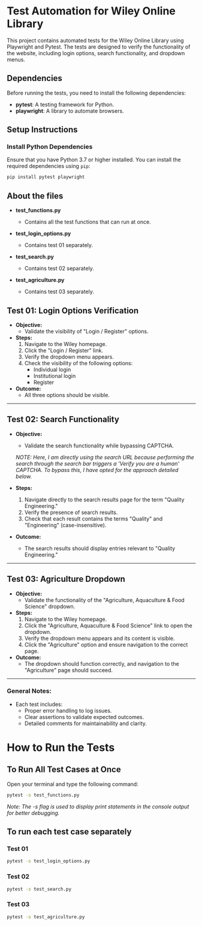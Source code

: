 # Test Automation for Wiley Online Library

This project contains automated tests for the Wiley Online Library using Playwright and Pytest. The tests are designed to verify the functionality of the website, including login options, search functionality, and dropdown menus.

## Dependencies

Before running the tests, you need to install the following dependencies:

- **pytest**: A testing framework for Python.
- **playwright**: A library to automate browsers.

## Setup Instructions

### Install Python Dependencies

Ensure that you have Python 3.7 or higher installed. You can install the required dependencies using `pip`:

```bash
pip install pytest playwright
```
## About the files

- **test_functions.py**
  - Contains all the test functions that can run at once.

- **test_login_options.py**
  - Contains test 01 separately.
 
- **test_search.py**
  - Contains test 02 separately.
 
- **test_agriculture.py**
  - Contains test 03 separately.
 

## **Test 01: Login Options Verification**
- **Objective:** 
  - Validate the visibility of "Login / Register" options.
- **Steps:**
  1. Navigate to the Wiley homepage.
  2. Click the "Login / Register" link.
  3. Verify the dropdown menu appears.
  4. Check the visibility of the following options:
     - Individual login
     - Institutional login
     - Register
- **Outcome:** 
  - All three options should be visible.

---

## **Test 02: Search Functionality**
- **Objective:** 
  - Validate the search functionality while bypassing CAPTCHA.
 
  *NOTE: Here, I am directly using the search URL because performing the search through the search bar triggers a 'Verify you are a human' CAPTCHA. To bypass this, I have opted for the approach detailed below.*

- **Steps:**
  1. Navigate directly to the search results page for the term "Quality Engineering."
  2. Verify the presence of search results.
  3. Check that each result contains the terms "Quality" and "Engineering" (case-insensitive).
- **Outcome:** 
  - The search results should display entries relevant to "Quality Engineering."

---

## **Test 03: Agriculture Dropdown**
- **Objective:** 
  - Validate the functionality of the "Agriculture, Aquaculture & Food Science" dropdown.
- **Steps:**
  1. Navigate to the Wiley homepage.
  2. Click the "Agriculture, Aquaculture & Food Science" link to open the dropdown.
  3. Verify the dropdown menu appears and its content is visible.
  4. Click the "Agriculture" option and ensure navigation to the correct page.
- **Outcome:** 
  - The dropdown should function correctly, and navigation to the "Agriculture" page should succeed.

---

### **General Notes:**
- Each test includes:
  - Proper error handling to log issues.
  - Clear assertions to validate expected outcomes.
  - Detailed comments for maintainability and clarity.



# **How to Run the Tests**

## **To Run All Test Cases at Once**

Open your terminal and type the following command:

```bash
pytest -s test_functions.py

```

*Note: The -s flag is used to display print statements in the console output for better debugging.*


## **To run each test case separately**

### Test 01
```bash
pytest -s test_login_options.py
```

### Test 02
```bash
pytest -s test_search.py
```

### Test 03
```bash
pytest -s test_agriculture.py
```
